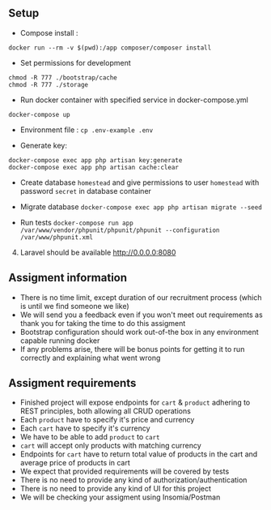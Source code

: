 

## Setup

* Compose install :
```
docker run --rm -v $(pwd):/app composer/composer install
```

* Set permissions for development
```
chmod -R 777 ./bootstrap/cache
chmod -R 777 ./storage
```

* Run docker container with specified service in docker-compose.yml
```
docker-compose up
```

* Environment file :
`cp .env-example .env`

* Generate key:
```
docker-compose exec app php artisan key:generate
docker-compose exec app php artisan cache:clear
```

* Create database `homestead` and give permissions to user `homestead` with password `secret` in database container 

* Migrate database
`docker-compose exec app php artisan migrate --seed`

* Run tests 
`docker-compose run app /var/www/vendor/phpunit/phpunit/phpunit --configuration /var/www/phpunit.xml`

4. Laravel should be available http://0.0.0.0:8080

## Assigment information
* There is no time limit, except duration of our recruitment process (which is until we find someone we like)
* We will send you a feedback even if you won't meet out requirements as thank you for taking the time to do this assigment
* Bootstrap configuration should work out-of-the box in any environment capable running docker 
* If any problems arise, there will be bonus points for getting it to run correctly and explaining what went wrong

## Assigment requirements 
* Finished project will expose endpoints for `cart` & `product` adhering to REST principles, both allowing all CRUD operations
* Each `product` have to specify it's price and currency
* Each `cart` have to specify it's currency
* We have to be able to add `product` to `cart`
* `cart` will accept only products with matching currency
* Endpoints for `cart` have to return total value of products in the cart and average price of products in cart
* We expect that provided requirements will be covered by tests 
* There is no need to provide any kind of authorization/authentication
* There is no need to provide any kind of UI for this project 
* We will be checking your assigment using Insomia/Postman
 